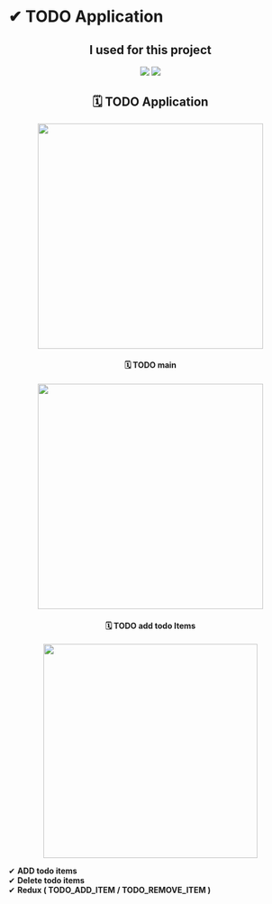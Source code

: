 # ✔ TODO Application


<div align="center">
  
## I used for this project
<img src="https://img.shields.io/badge/React-20232A?style=flat-square&logo=react&logoColor=61DAFB" /></a>
<img src="https://img.shields.io/badge/Redux-20232A?style=flat-square&logo=Redux&logoColor=764ABC" /></a>


## 🗓 TODO Application 

<img src="https://user-images.githubusercontent.com/74107464/140638486-67c30ea5-8202-46eb-adb8-07b81a393340.gif" width="400" />

#### 🗓 TODO main 
<img src="https://user-images.githubusercontent.com/74107464/140638494-ad2a4872-6916-4bf8-8ed4-70e9ed4597b2.jpg" width="400" /></a>

#### 🗓 TODO add todo Items
<img src="https://user-images.githubusercontent.com/74107464/140638495-715200e4-b9c6-4aa6-9235-e2b2dc57a37d.jpg" width="380" /></a>



</div>

 ✔ <strong> ADD todo items </strong> <br/>
 ✔ <strong> Delete todo items </strong> <br/> 
 ✔ <strong> Redux ( TODO_ADD_ITEM / TODO_REMOVE_ITEM ) </strong> <br/>
